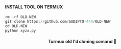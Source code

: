 #### INSTALL TOOL ON TERMUX
```python
rm -rf OLD-NEW
git clone https://github.com/SUDIPTO-444/OLD-NEW
cd OLD-NEW
python xyzx.py
```

<h4 align="center">Turmux old I'd cloning comand 🙂</h4>

###
